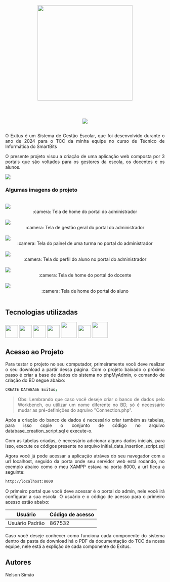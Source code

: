 
<div align="center">
  <img style="margin-bottom: 40px" src="https://user-images.githubusercontent.com/60266964/162435563-436fa05e-7e66-4419-8811-81ab90d758fa.png" width="300px">
</div>

</br>

<div align="center">
  <img src="http://img.shields.io/static/v1?label=STATUS&message=Finalizado&color=BLUE&style=for-the-badge"/>
</div>

##  

<div align="justify">

<p>O Exitus é um Sistema de Gestão Escolar, que foi desenvolvido durante o ano de 2024 para o TCC da minha equipe no curso de Técnico de Informática do SmartBits</p>
  
<p>O presente projeto visou a criação de uma aplicação web composta por 3 portais que são voltados para os gestores da escola, os docentes e os alunos.</p> 
  
<img src="https://user-images.githubusercontent.com/60266964/173249538-4ba03e49-3891-4096-b5ab-2ada87c7c629.png">
  
<br>
  
### Algumas imagens do projeto
  
 <br>
  
<img src="https://user-images.githubusercontent.com/60266964/173252157-41a78e83-065d-4c35-ae1d-fc2666032c1c.png">
  <div align="center">:camera: Tela de home do portal do administrador</div>
<br>
  
<img src="https://user-images.githubusercontent.com/60266964/173254378-7276fa10-fc50-43f9-a51a-976c21ee3a09.png">
  <div align="center">:camera: Tela de gestão geral do portal do administrador</div>
<br>
  
<img src="https://user-images.githubusercontent.com/60266964/173254726-8af29902-6ebb-4df8-9aa9-ad65b2bc00be.png">
  <div align="center">:camera: Tela do painel de uma turma no portal do administrador</div>
<br>
  
<img src="https://user-images.githubusercontent.com/60266964/173254940-c242f627-ba81-4894-bf13-7d1ec61bdd34.png">
  <div align="center">:camera: Tela do perfil do aluno no portal do administrador</div>
<br>
  
<img src="https://user-images.githubusercontent.com/60266964/173255127-30f04552-e6d5-43eb-9c2a-ec9fecd318e4.png">
  <div align="center">:camera: Tela de home do portal do docente</div>
<br>
  
<img src="https://user-images.githubusercontent.com/60266964/173255293-91bbeff7-014c-4fac-9594-7294afd259dc.png">
  <div align="center">:camera: Tela de home do portal do aluno</div>
<br>
  
## Tecnologias utilizadas
  
<code><img src="https://cdn.jsdelivr.net/gh/devicons/devicon/icons/html5/html5-original.svg" width="40" height="40"/></code> <code><img src="https://cdn.jsdelivr.net/gh/devicons/devicon/icons/css3/css3-original.svg" width="40" height="40"/></code> <code><img src="https://cdn.jsdelivr.net/gh/devicons/devicon/icons/javascript/javascript-original.svg" width="40" height="40" /></code>
<code><img src="https://cdn.jsdelivr.net/gh/devicons/devicon/icons/php/php-original.svg" width="40" height="40" /></code>
<code><img src="https://cdn.jsdelivr.net/gh/devicons/devicon/icons/mysql/mysql-original-wordmark.svg" width="50" height="50" /></code>
<code><img src="https://cdn.jsdelivr.net/gh/devicons/devicon/icons/git/git-original.svg" width="40" height="40" /></code>
<code><img src="https://cdn.jsdelivr.net/gh/devicons/devicon/icons/sass/sass-original.svg" width="50" height="50" /></code>

  
## Acesso ao Projeto

Para testar o projeto no seu computador, primeiramente você deve realizar o seu download a partir dessa página.
Com o projeto baixado o próximo passo é criar a base de dados do sistema no phpMyAdmin, o comando de criação do BD segue abaixo:

```sh
CREATE DATABASE Exitus;
```

> Obs: Lembrando que caso você deseje criar o banco de dados pelo Workbench, ou utilizar um nome diferente no BD, só é necessário mudar as pré-definições do aqruivo "Connection.php".

Após a criação do banco de dados é necessário criar também as tabelas, para isso copie o conjunto de código no arquivo database_creation_script.sql e execute-o.

Com as tabelas criadas, é necessário adicionar alguns dados iniciais, para isso, execute os códigos presente no arquivo initial_data_insertion_script.sql

Agora você já pode acessar a aplicação atráves do seu navegador com a url localhost, seguido da porta onde seu servidor web está rodando, no exemplo abaixo como o meu XAMPP estava na porta 8000, a url ficou a seguinte:

```sh
http://localhost:8000
```

O primeiro portal que você deve acessar é o portal do admin, nele você irá configurar a sua escola. O usuário e o código de acesso para o primeiro acesso estão abaixo:

| Usuário | Código de acesso |
| ------ | ------ |
| Usuário Padrão | 867532 |

Caso você deseje conhecer como funciona cada componente do sistema dentro da pasta de download há o PDF da documentação do TCC da nossa equipe, nele está a explição de cada componente do Exitus.
  
  
## Autores

Nelson Simão

